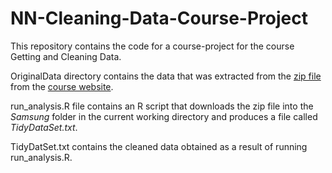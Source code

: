 NN-Cleaning-Data-Course-Project
===============================


This repository contains the code for a course-project for the course Getting and Cleaning Data.


OriginalData directory contains the data that was extracted from the [zip file](https://d396qusza40orc.cloudfront.net/getdata%2Fprojectfiles%2FUCI%20HAR%20Dataset.zip) from the [course website](https://class.coursera.org/getdata-004/human_grading/view/courses/972137/assessments/3/submissions).


run_analysis.R file contains an R script that downloads the zip file into the _Samsung_ folder in the current working directory and produces a file called _TidyDataSet.txt_.


TidyDatSet.txt contains the cleaned data obtained as a result of running run_analysis.R.
